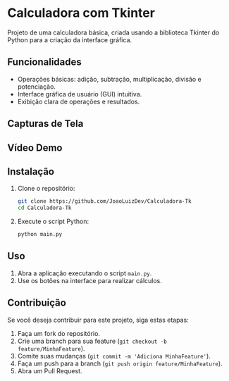 # Calculadora com Tkinter
Projeto de uma calculadora básica, criada usando a biblioteca Tkinter do Python para a criação da interface gráfica.

## Funcionalidades

- Operações básicas: adição, subtração, multiplicação, divisão e potenciação.
- Interface gráfica de usuário (GUI) intuitiva.
- Exibição clara de operações e resultados.

## Capturas de Tela

## Vídeo Demo

## Instalação

1. Clone o repositório:

    ```bash
    git clone https://github.com/JoaoLuizDev/Calculadora-Tk
    cd Calculadora-Tk
    ```

2. Execute o script Python:

    ```bash
    python main.py
    ```

## Uso

1. Abra a aplicação executando o script `main.py`.
2. Use os botões na interface para realizar cálculos.

## Contribuição

Se você deseja contribuir para este projeto, siga estas etapas:

1. Faça um fork do repositório.
2. Crie uma branch para sua feature (`git checkout -b feature/MinhaFeature`).
3. Comite suas mudanças (`git commit -m 'Adiciona MinhaFeature'`).
4. Faça um push para a branch (`git push origin feature/MinhaFeature`).
5. Abra um Pull Request.



